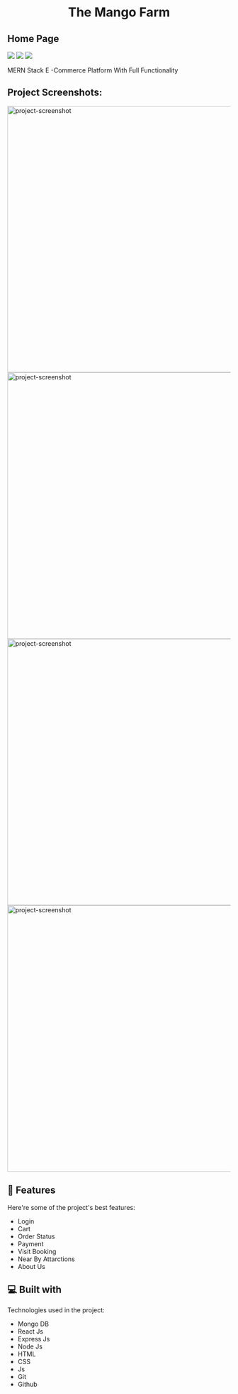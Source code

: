 <h1 align="center" id="title">The Mango Farm</h1>
<h2> Home Page</h2>
<img src="https://drive.usercontent.google.com/download?id=1DRIbGYf39jNYdMcyajcmaePTx321yOqW&authuser=0" style="max-width: 100%; height: auto;" /> 
<img src="https://drive.usercontent.google.com/download?id=14jHfkQUhXbkxSV3VPugyAT-GpZuT6Z2o&authuser=0" style="max-width: 100%; height: auto;" /> 
<img src="https://drive.usercontent.google.com/download?id=1vZmEGps7lbFzYExDNQTuHFJYbZCfMreN&authuser=0" style="max-width: 100%; height: auto;" /> 

<p id="description">MERN Stack E -Commerce Platform With Full Functionality</p>

<h2>Project Screenshots:</h2> 

<img src="https://i.postimg.cc/d0PdX60W/Whats-App-Image-2024-07-05-at-10-22-15-7d0e04fe.jpg" alt="project-screenshot" width="600" height="600/">

<img src="https://i.postimg.cc/wvFm1dQP/Whats-App-Image-2024-07-05-at-10-22-16-0994fa59.jpg" alt="project-screenshot" width="600" height="600/">

<img src="https://i.postimg.cc/vTNxvLjt/Whats-App-Image-2024-07-05-at-10-22-16-44e1b605.jpg" alt="project-screenshot" width="600" height="600/">

<img src="https://i.postimg.cc/9Mc9XfZZ/Whats-App-Image-2024-07-05-at-10-27-23-eec2f38a.jpg" alt="project-screenshot" width="600" height="600/">

  
  
<h2>🧐 Features</h2>

Here're some of the project's best features:

*   Login
*   Cart
*   Order Status
*   Payment
*   Visit Booking
*   Near By Attarctions
*   About Us

  
  
<h2>💻 Built with</h2>

Technologies used in the project:

*   Mongo DB
*   React Js
*   Express Js
*   Node Js
*   HTML
*   CSS
*   Js
*   Git
*   Github
